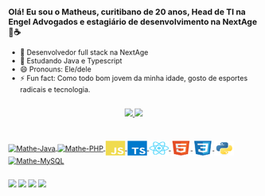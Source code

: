 ### Olá!  Eu sou o Matheus, curitibano de 20 anos, Head de TI na Engel Advogados e estagiário de desenvolvimento na NextAge🚀☕

- 🔭 Desenvolvedor full stack na NextAge
- 🌱 Estudando Java e Typescript 
- 😄 Pronouns: Ele/dele
- ⚡ Fun fact: Como todo bom jovem da minha idade, gosto de esportes radicais e tecnologia.  

 ##

<div align="center">
  <a href="https://github.com/MatheusHenriqueMendes">
  <img height="180em" src="https://github-readme-stats.vercel.app/api?username=MatheusHenriqueMendes&show_icons=true&theme=dark&include_all_commits=true&count_private=true"/>
  <img height="180em" src="https://github-readme-stats.vercel.app/api/top-langs/?username=MatheusHenriqueMendes&layout=compact&langs_count=7&theme=dark"/>
</div>

 ##

<div style="display: inline_block"><br>

  <img align="center" alt="Mathe-Java" height="30" width="40" src="https://cdn.jsdelivr.net/gh/devicons/devicon/icons/java/java-original.svg">
  <img align="center" alt="Mathe-PHP" height="30" width="40" src="https://cdn.jsdelivr.net/gh/devicons/devicon/icons/php/php-original.svg">
  <img align="center" alt="Mathe-Js" height="30" width="40" src="https://raw.githubusercontent.com/devicons/devicon/master/icons/javascript/javascript-plain.svg">
  <img align="center" alt="Mathe-Ts" height="30" width="40" src="https://raw.githubusercontent.com/devicons/devicon/master/icons/typescript/typescript-plain.svg">
  <img align="center" alt="Mathe-React" height="30" width="40" src="https://raw.githubusercontent.com/devicons/devicon/master/icons/react/react-original.svg">
  <img align="center" alt="Mathe-HTML" height="30" width="40" src="https://raw.githubusercontent.com/devicons/devicon/master/icons/html5/html5-original.svg">
  <img align="center" alt="Mathe-CSS" height="30" width="40" src="https://raw.githubusercontent.com/devicons/devicon/master/icons/css3/css3-original.svg">
  <img align="center" alt="Mathe-Python" height="30" width="40" src="https://raw.githubusercontent.com/devicons/devicon/master/icons/python/python-original.svg">
  <img align="center" alt="Mathe-MySQL" height="30" width="40" src="https://cdn.jsdelivr.net/gh/devicons/devicon/icons/mysql/mysql-original.svg">
</div>
  
 ##



 ##
 
<div> 
  <a href="https://www.instagram.com/m4th3u5_h/" target="_blank"><img src="https://img.shields.io/badge/-Instagram-%23E4405F?style=for-the-badge&logo=instagram&logoColor=white" target="_blank"></a>
  <a href = "mailto:matheushmendes@outlook.com.br"><img src="https://img.shields.io/badge/Microsoft_Outlook-0078D4?style=for-the-badge&logo=microsoft-outlook&logoColor=white" target="_blank"></a>
  <a href="https://www.linkedin.com/in/matheus-henrique-mendes-b07a5218a/" target="_blank"><img src="https://img.shields.io/badge/-LinkedIn-%230077B5?style=for-the-badge&logo=linkedin&logoColor=white" target="_blank"></a> 
   <a href="https://api.whatsapp.com/send?phone=5541997358874" target="_blank"><img src="https://img.shields.io/badge/WhatsApp-25D366?style=for-the-badge&logo=whatsapp&logoColor=white" target="_blank"></a> 
</div>
